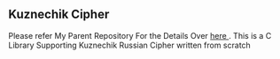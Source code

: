 ## Kuznechik Cipher 

Please refer My  Parent Repository For the Details Over <a href="https://github.com/AjayBadrinath/Cryptography/tree/main/Kuznechik"> here  </a> . 
This is a C Library Supporting Kuznechik Russian Cipher written from scratch 
